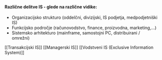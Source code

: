 #### Različne delitve IS - glede na različne vidike:
- Organizacijsko strukturo (oddelčni, divizijski, IS podjetja, medpodjetniški IS)
- Funkcijsko področje (računovodstvo, finance, proizvodna, marketing,...)
- Sistemsko arhitekturo (mainframe, samostojni PC, distribuirani / omrežni)




[[Transakcijski IS]]
[[Managerski IS]]
[[Vodstveni IS (Exclusive Information System)]]